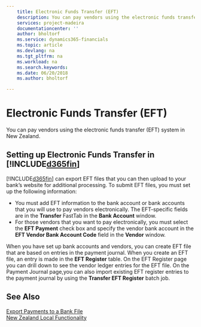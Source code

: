 ```yaml
---
    title: Electronic Funds Transfer (EFT)
    description: You can pay vendors using the electronic funds transfer (EFT) system in New Zealand.
    services: project-madeira
    documentationcenter: ''
    author: bholtorf
    ms.service: dynamics365-financials
    ms.topic: article
    ms.devlang: na
    ms.tgt_pltfrm: na
    ms.workload: na
    ms.search.keywords:
    ms.date: 06/20/2018
    ms.author: bholtorf

---
```

# Electronic Funds Transfer (EFT)
You can pay vendors using the electronic funds transfer (EFT) system in New Zealand.  

## Setting up Electronic Funds Transfer in [!INCLUDE[d365fin](../../includes/d365fin_md.md)]  
[!INCLUDE[d365fin](../../includes/d365fin_md.md)] can export EFT files that you can then upload to your bank’s website for additional processing. To submit EFT files, you must set up the following information:  

* You must add EFT information to the bank account or bank accounts that you will use to pay vendors electronically. The EFT-specific fields are in the **Transfer** FastTab in the **Bank Account** window.  
* For those vendors that you want to pay electronically, you must select the **EFT Payment** check box and specify the vendor bank account in the **EFT Vendor Bank Account Code** field in the **Vendor** window.  

When you have set up bank accounts and vendors, you can create EFT file that are based on entries in the payment journal. When you create an EFT file, an entry is made in the **EFT Register** table. On the EFT Register page you can drill down to see the vendor ledger entries for the EFT file. On the Payment Journal page,you can also import existing EFT register entries to the payment journal by using the **Transfer EFT Register** batch job.

## See Also  
[Export Payments to a Bank File](../../payables-how-export-payments-bank-file.md)  
[New Zealand Local Functionality](new-zealand-local-functionality.md)
